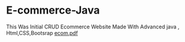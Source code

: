 # E-commerce-Java
This Was Initial CRUD Ecommerce Website Made With Advanced java , Html,CSS,Bootsrap
[ecom.pdf](https://github.com/CodeByAdi/E-commerce-Java/files/12030669/ecom.pdf)
